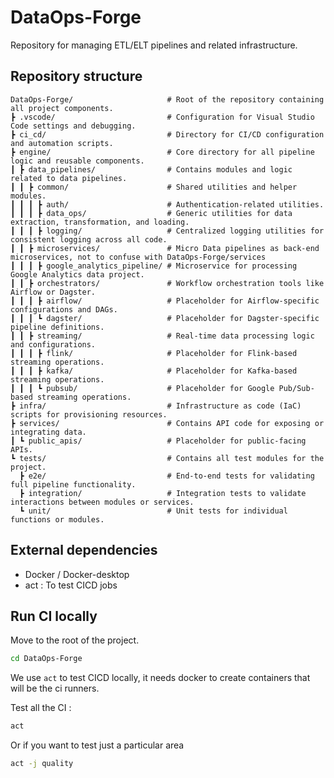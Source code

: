 # DataOps-Forge

Repository for managing ETL/ELT pipelines and related infrastructure.

## Repository structure

```plaintext
DataOps-Forge/                     # Root of the repository containing all project components.
┣ .vscode/                         # Configuration for Visual Studio Code settings and debugging.
┣ ci_cd/                           # Directory for CI/CD configuration and automation scripts.
┣ engine/                          # Core directory for all pipeline logic and reusable components.
┃ ┣ data_pipelines/                # Contains modules and logic related to data pipelines.
┃ ┃ ┣ common/                      # Shared utilities and helper modules.
┃ ┃ ┃ ┣ auth/                      # Authentication-related utilities.
┃ ┃ ┃ ┣ data_ops/                  # Generic utilities for data extraction, transformation, and loading.
┃ ┃ ┃ ┣ logging/                   # Centralized logging utilities for consistent logging across all code.
┃ ┃ ┣ microservices/               # Micro Data pipelines as back-end microservices, not to confuse with DataOps-Forge/services
┃ ┃ ┃ ┣ google_analytics_pipeline/ # Microservice for processing Google Analytics data project.
┃ ┃ ┣ orchestrators/               # Workflow orchestration tools like Airflow or Dagster.
┃ ┃ ┃ ┣ airflow/                   # Placeholder for Airflow-specific configurations and DAGs.
┃ ┃ ┃ ┗ dagster/                   # Placeholder for Dagster-specific pipeline definitions.
┃ ┃ ┣ streaming/                   # Real-time data processing logic and configurations.
┃ ┃ ┃ ┣ flink/                     # Placeholder for Flink-based streaming operations.
┃ ┃ ┃ ┣ kafka/                     # Placeholder for Kafka-based streaming operations.
┃ ┃ ┃ ┗ pubsub/                    # Placeholder for Google Pub/Sub-based streaming operations.
┣ infra/                           # Infrastructure as code (IaC) scripts for provisioning resources.
┣ services/                        # Contains API code for exposing or integrating data.
┃ ┗ public_apis/                   # Placeholder for public-facing APIs.
┗ tests/                           # Contains all test modules for the project.
  ┣ e2e/                           # End-to-end tests for validating full pipeline functionality.
  ┣ integration/                   # Integration tests to validate interactions between modules or services.
  ┗ unit/                          # Unit tests for individual functions or modules.
```

## External dependencies

- Docker / Docker-desktop
- act : To test CICD jobs

## Run CI locally

Move to the root of the project.

```bash
cd DataOps-Forge
```

We use `act` to test CICD locally, it needs docker to create containers that will be the ci runners.

Test all the CI :

```bash
act
```

Or if you want to test just a particular area

```bash
act -j quality
```
